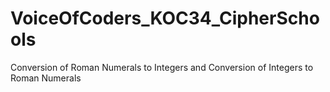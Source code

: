 # VoiceOfCoders_KOC34_CipherSchools
Conversion of Roman Numerals to Integers and Conversion of Integers to Roman Numerals
